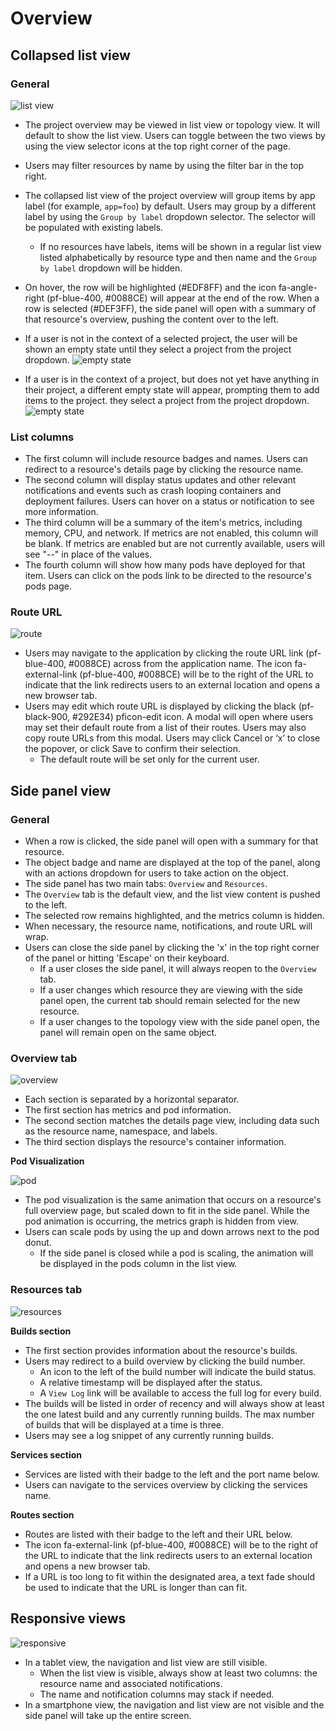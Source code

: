 # Overview

## Collapsed list view

### General

![list view](img/listview.png)
* The project overview may be viewed in list view or topology view. It will default to show the list view. Users can toggle between the two views by using the view selector icons at the top right corner of the page.
* Users may filter resources by name by using the filter bar in the top right.
* The collapsed list view of the project overview will group items by app label (for example, `app=foo`) by default. Users may group by a different label by using the `Group by label` dropdown selector. The selector will be populated with existing labels.
  * If no resources have labels, items will be shown in a regular list view listed alphabetically by resource type and then name and the `Group by label` dropdown will be hidden.
* On hover, the row will be highlighted (#EDF8FF) and the icon fa-angle-right (pf-blue-400, #0088CE) will appear at the end of the row. When a row is selected (#DEF3FF), the side panel will open with a summary of that resource's overview, pushing the content over to the left.
* If a user is not in the context of a selected project, the user will be shown an empty state until they select a project from the project dropdown.
![empty state](img/ES_overview.png)

* If a user is in the context of a project, but does not yet have anything in their project, a different empty state will appear, prompting them to add items to the project. 
they select a project from the project dropdown.
![empty state](img/overview-empty.png)

### List columns

* The first column will include resource badges and names. Users can redirect to a resource's details page by clicking the resource name.
* The second column will display status updates and other relevant notifications and events such as crash looping containers and deployment failures. Users can hover on a status or notification to see more information.
* The third column will be a summary of the item's metrics, including memory, CPU, and network. If metrics are not enabled, this column will be blank. If metrics are enabled but are not currently available, users will see "--" in place of the values.
* The fourth column will show how many pods have deployed for that item. Users can click on the pods link to be directed to the resource's pods page.

### Route URL

![route](img/route.png)
* Users may navigate to the application by clicking the route URL link (pf-blue-400, #0088CE) across from the application name. The icon fa-external-link (pf-blue-400, #0088CE) will be to the right of the URL to indicate that the link redirects users to an external location and opens a new browser tab.
* Users may edit which route URL is displayed by clicking the black (pf-black-900, #292E34) pficon-edit icon. A modal will open where users may set their default route from a list of their routes. Users may also copy route URLs from this modal. Users may click Cancel or ‘x’ to close the popover, or click Save to confirm their selection.
  * The default route will be set only for the current user.



## Side panel view

### General

* When a row is clicked, the side panel will open with a summary for that resource.
* The object badge and name are displayed at the top of the panel, along with an actions dropdown for users to take action on the object.
* The side panel has two main tabs: `Overview` and `Resources`.
* The `Overview` tab is the default view, and the list view content is pushed to the left.
* The selected row remains highlighted, and the metrics column is hidden.
* When necessary, the resource name, notifications, and route URL will wrap.
* Users can close the side panel by clicking the 'x' in the top right corner of the panel or hitting 'Escape' on their keyboard.
  * If a user closes the side panel, it will always reopen to the `Overview` tab.
  * If a user changes which resource they are viewing with the side panel open, the current tab should remain selected for the new resource.
  * If a user changes to the topology view with the side panel open, the panel will remain open on the same object.

### Overview tab

![overview](img/overview.png)
* Each section is separated by a horizontal separator.
* The first section has metrics and pod information.
* The second section matches the details page view, including data such as the resource name, namespace, and labels.
* The third section displays the resource's container information.

**Pod Visualization**

![pod](img/overview2.png)
* The pod visualization is the same animation that occurs on a resource's full overview page, but scaled down to fit in the side panel. While the pod animation is occurring, the metrics graph is hidden from view.
* Users can scale pods by using the up and down arrows next to the pod donut.
  * If the side panel is closed while a pod is scaling, the animation will be displayed in the pods column in the list view.

### Resources tab

![resources](img/resources.png)

**Builds section**

* The first section provides information about the resource's builds.
* Users may redirect to a build overview by clicking the build number.
  * An icon to the left of the build number will indicate the build status.
  * A relative timestamp will be displayed after the status.
  * A `View Log` link will be available to access the full log for every build.
* The builds will be listed in order of recency and will always show at least the one latest build and any currently running builds. The max number of builds that will be displayed at a time is three.
* Users may see a log snippet of any currently running builds.

**Services section**

* Services are listed with their badge to the left and the port name below.
* Users can navigate to the services overview by clicking the services name.

**Routes section**

* Routes are listed with their badge to the left and their URL below.
* The icon fa-external-link (pf-blue-400, #0088CE) will be to the right of the URL to indicate that the link redirects users to an external location and opens a new browser tab.
* If a URL is too long to fit within the designated area, a text fade should be used to indicate that the URL is longer than can fit.



## Responsive views

![responsive](img/responsive-views.png)
* In a tablet view, the navigation and list view are still visible.
  * When the list view is visible, always show at least two columns: the resource name and associated notifications.
  * The name and notification columns may stack if needed.
* In a smartphone view, the navigation and list view are not visible and the side panel will take up the entire screen.
